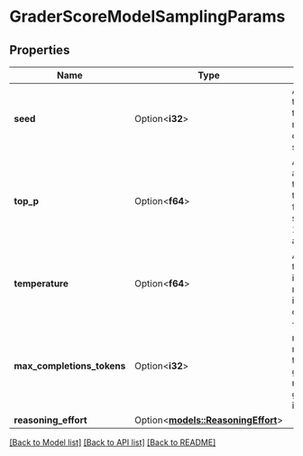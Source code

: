 # GraderScoreModelSamplingParams

## Properties

Name | Type | Description | Notes
------------ | ------------- | ------------- | -------------
**seed** | Option<**i32**> | A seed value to initialize the randomness, during sampling.  | [optional]
**top_p** | Option<**f64**> | An alternative to temperature for nucleus sampling; 1.0 includes all tokens.  | [optional]
**temperature** | Option<**f64**> | A higher temperature increases randomness in the outputs.  | [optional]
**max_completions_tokens** | Option<**i32**> | The maximum number of tokens the grader model may generate in its response.  | [optional]
**reasoning_effort** | Option<[**models::ReasoningEffort**](ReasoningEffort.md)> |  | [optional]

[[Back to Model list]](../README.md#documentation-for-models) [[Back to API list]](../README.md#documentation-for-api-endpoints) [[Back to README]](../README.md)


